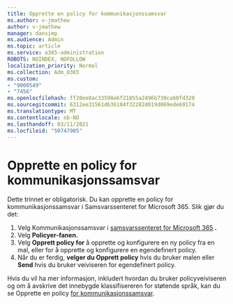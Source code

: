 ```yaml
---
title: Opprette en policy for kommunikasjonssamsvar
ms.author: v-jmathew
author: v-jmathew
manager: dansimp
ms.audience: Admin
ms.topic: article
ms.service: o365-administration
ROBOTS: NOINDEX, NOFOLLOW
localization_priority: Normal
ms.collection: Adm_O365
ms.custom:
- "9000549"
- "7456"
ms.openlocfilehash: ff20ee8ac33598e6f21855a2496b730ca60fd320
ms.sourcegitcommit: 6312ee31561db36104f32282d019d069ede69174
ms.translationtype: MT
ms.contentlocale: nb-NO
ms.lasthandoff: 03/11/2021
ms.locfileid: "50747905"
---
```

# <a name="create-a-communication-compliance-policy"></a>Opprette en policy for kommunikasjonssamsvar

Dette trinnet er obligatorisk. Du kan opprette en policy for kommunikasjonssamsvar i Samsvarssenteret for Microsoft 365. Slik gjør du det:

1. Velg Kommunikasjonssamsvar i [samsvarssenteret for Microsoft 365](https://go.microsoft.com/fwlink/?linkid=2130502) **.**
2. Velg **Policyer-fanen.**
3. Velg **Opprett policy for** å opprette og konfigurere en ny policy fra en mal, eller for å opprette og konfigurere en egendefinert policy.
4. Når du er ferdig, **velger du Opprett policy** hvis du bruker malen eller **Send** hvis du bruker veiviseren for egendefinert policy.

Hvis du vil ha mer informasjon, inkludert hvordan du bruker policyveiviseren og om å avskrive det innebygde klassifisereren for støtende språk, kan du se Opprette en policy [for kommunikasjonssamsvar](https://go.microsoft.com/fwlink/?linkid=2129079).

